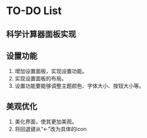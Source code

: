 # TO-DO List

## 科学计算器面板实现

## 设置功能

1. 增加设置面板，实现设置功能。
2. 实现设置面板的布局。
3. 设置功能要能够调整主题颜色、字体大小、按钮大小等。

## 美观优化

1. 美化界面，使其更加美观。
2. 将回退键从“<-”改为具体的icon